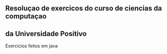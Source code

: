 ## Resoluçao de exercicos do curso de ciencias da computaçao
## da Universidade Positivo

Exercicios feitos em java